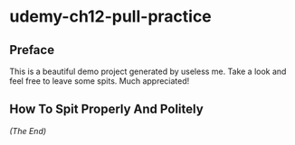 # udemy-ch12-pull-practice

## Preface

This is a beautiful demo project generated by useless me. Take a look and feel free to leave some spits. Much appreciated!

## How To Spit Properly And Politely

*(The End)*
